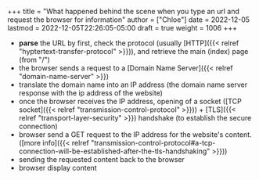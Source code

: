 +++
title = "What happened behind the scene when you type an url and request the browser for information"
author = ["Chloe"]
date = 2022-12-05
lastmod = 2022-12-05T22:26:05-05:00
draft = true
weight = 1006
+++

-   **parse** the URL by first, check the protocol (usually [HTTP]({{< relref "hyptertext-transfer-protocol" >}})), and
    retrieve the main (index) page (from "/")
-   the browser sends a request to a [Domain Name Server]({{< relref "domain-name-server" >}})
-   translate the domain name into an IP address (the domain name server
    response with the ip address of the website)
-   once the browser receives the IP address, opening of a socket ([TCP
    socket]({{< relref "transmission-control-protocol" >}})) + [TLS]({{< relref "transport-layer-security" >}}) handshake (to establish the secure connection)
-   browser send a GET request to the IP address for the website's
    content. ([more info]({{< relref "transmission-control-protocol#a-tcp-connection-will-be-established-after-the-tls-handshaking" >}}))
-   sending the requested content back to the browser
-   browser display content
